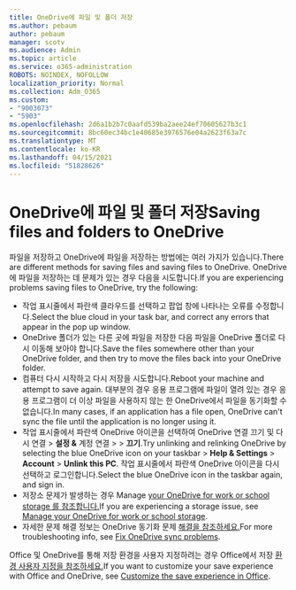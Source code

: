 ```yaml
---
title: OneDrive에 파일 및 폴더 저장
ms.author: pebaum
author: pebaum
manager: scotv
ms.audience: Admin
ms.topic: article
ms.service: o365-administration
ROBOTS: NOINDEX, NOFOLLOW
localization_priority: Normal
ms.collection: Adm_O365
ms.custom:
- "9003073"
- "5903"
ms.openlocfilehash: 2d6a1b2b7c0aafd539ba2aee24ef70605627b3c1
ms.sourcegitcommit: 8bc60ec34bc1e40685e3976576e04a2623f63a7c
ms.translationtype: MT
ms.contentlocale: ko-KR
ms.lasthandoff: 04/15/2021
ms.locfileid: "51828626"
---
```

# <a name="saving-files-and-folders-to-onedrive"></a><span data-ttu-id="67c92-102">OneDrive에 파일 및 폴더 저장</span><span class="sxs-lookup"><span data-stu-id="67c92-102">Saving files and folders to OneDrive</span></span>

<span data-ttu-id="67c92-103">파일을 저장하고 OneDrive에 파일을 저장하는 방법에는 여러 가지가 있습니다.</span><span class="sxs-lookup"><span data-stu-id="67c92-103">There are different methods for saving files and saving files to OneDrive.</span></span> <span data-ttu-id="67c92-104">OneDrive에 파일을 저장하는 데 문제가 있는 경우 다음을 시도합니다.</span><span class="sxs-lookup"><span data-stu-id="67c92-104">If you are experiencing problems saving files to OneDrive, try the following:</span></span>

- <span data-ttu-id="67c92-105">작업 표시줄에서 파란색 클라우드를 선택하고 팝업 창에 나타나는 오류를 수정합니다.</span><span class="sxs-lookup"><span data-stu-id="67c92-105">Select the blue cloud in your task bar, and correct any errors that appear in the pop up window.</span></span>
- <span data-ttu-id="67c92-106">OneDrive 폴더가 있는 다른 곳에 파일을 저장한 다음 파일을 OneDrive 폴더로 다시 이동해 보아야 합니다.</span><span class="sxs-lookup"><span data-stu-id="67c92-106">Save the files somewhere other than your OneDrive folder, and then try to move the files back into your OneDrive folder.</span></span>
- <span data-ttu-id="67c92-107">컴퓨터 다시 시작하고 다시 저장을 시도합니다.</span><span class="sxs-lookup"><span data-stu-id="67c92-107">Reboot your machine and attempt to save again.</span></span> <span data-ttu-id="67c92-108">대부분의 경우 응용 프로그램에 파일이 열려 있는 경우 응용 프로그램이 더 이상 파일을 사용하지 않는 한 OneDrive에서 파일을 동기화할 수 없습니다.</span><span class="sxs-lookup"><span data-stu-id="67c92-108">In many cases, if an application has a file open, OneDrive can't sync the file until the application is no longer using it.</span></span>    
- <span data-ttu-id="67c92-109">작업 표시줄에서 파란색 OneDrive 아이콘을 선택하여 OneDrive 연결 끄기 및 다시 연결 > **설정 &** 계정 연결  >    >  **끄기**.</span><span class="sxs-lookup"><span data-stu-id="67c92-109">Try unlinking and relinking OneDrive by selecting the blue OneDrive icon on your taskbar > **Help & Settings** > **Account** > **Unlink this PC**.</span></span> <span data-ttu-id="67c92-110">작업 표시줄에서 파란색 OneDrive 아이콘을 다시 선택하고 로그인합니다.</span><span class="sxs-lookup"><span data-stu-id="67c92-110">Select the blue OneDrive icon in the taskbar again, and sign in.</span></span>
- <span data-ttu-id="67c92-111">저장소 문제가 발생하는 경우 Manage [your OneDrive for work or school storage 를 참조합니다.](https://support.microsoft.com/office/manage-your-onedrive-for-work-or-school-storage-31519161-059c-4764-b6f8-f5cd29f7fe68)</span><span class="sxs-lookup"><span data-stu-id="67c92-111">If you are experiencing a storage issue, see [Manage your OneDrive for work or school storage](https://support.microsoft.com/office/manage-your-onedrive-for-work-or-school-storage-31519161-059c-4764-b6f8-f5cd29f7fe68).</span></span>
- <span data-ttu-id="67c92-112">자세한 문제 해결 정보는 OneDrive 동기화 문제 [해결을 참조하세요.](https://docs.microsoft.com/alchemyinsights/fix-onedrive-sync-issues)</span><span class="sxs-lookup"><span data-stu-id="67c92-112">For more troubleshooting info, see [Fix OneDrive sync problems](https://docs.microsoft.com/alchemyinsights/fix-onedrive-sync-issues).</span></span>  

<span data-ttu-id="67c92-113">Office 및 OneDrive를 통해 저장 환경을 사용자 지정하려는 경우 Office에서 저장 [환경 사용자 지정을 참조하세요.](https://support.microsoft.com/office/customize-the-save-experience-in-office-786200a7-f5f2-4d26-a3ae-b78c60dd5d3b)</span><span class="sxs-lookup"><span data-stu-id="67c92-113">If you want to customize your save experience with Office and OneDrive, see [Customize the save experience in Office](https://support.microsoft.com/office/customize-the-save-experience-in-office-786200a7-f5f2-4d26-a3ae-b78c60dd5d3b).</span></span>
